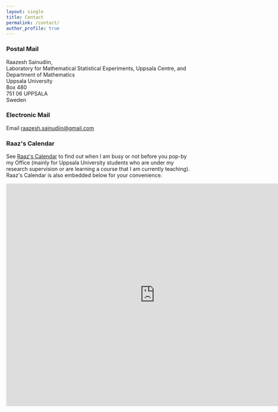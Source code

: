 ```yaml
---
layout: single
title: Contact
permalink: /contact/
author_profile: true
---
```


### Postal Mail

Raazesh Sainudiin,<br>
Laboratory for Mathematical Statistical Experiments, Uppsala Centre, and<br>
Department of Mathematics<br>
Uppsala University<br>
Box 480<br>
751 06 UPPSALA<br>
Sweden


### Electronic Mail

Email <a href="mailto:raazesh.sainudiin@gmail.com">raazesh.sainudiin@gmail.com</a>


### Raaz's Calendar

See <a href="https://calendar.google.com/calendar/embed?src=raazesh.sainudiin%40gmail.com&ctz=Europe%2FStockholm">Raaz's Calendar</a> to find out when I am busy or not before you pop-by my Office (mainly for Uppsala University students who are under my research supervision or are learning a course that I am currently teaching). Raaz's Calendar is also embedded below for your convenience.


<iframe src="https://calendar.google.com/calendar/embed?height=600&amp;wkst=1&amp;bgcolor=%23ffffff&amp;ctz=Europe%2FParis&amp;src=cmFhemVzaC5zYWludWRpaW5AZ21haWwuY29t&amp;src=ZW4uc3dlZGlzaCNob2xpZGF5QGdyb3VwLnYuY2FsZW5kYXIuZ29vZ2xlLmNvbQ&amp;src=ZW4udXNhI2hvbGlkYXlAZ3JvdXAudi5jYWxlbmRhci5nb29nbGUuY29t&amp;src=ajk5azc3YTBkMXJxNjJkMTdrZ2xsMDhvZjAxZGU0amlAaW1wb3J0LmNhbGVuZGFyLmdvb2dsZS5jb20&amp;color=%23616161&amp;color=%23B39DDB&amp;color=%23A79B8E&amp;color=%23F09300" style="border-width:0" width="800" height="600" frameborder="0" scrolling="no"></iframe>

<!---
<iframe src="https://calendar.google.com/calendar/embed?height=600&amp;wkst=1&amp;bgcolor=%23ffffff&amp;ctz=Europe%2FParis&amp;src=cmFhemVzaC5zYWludWRpaW5AZ21haWwuY29t&amp;src=ZW4uc3dlZGlzaCNob2xpZGF5QGdyb3VwLnYuY2FsZW5kYXIuZ29vZ2xlLmNvbQ&amp;src=ZW4udXNhI2hvbGlkYXlAZ3JvdXAudi5jYWxlbmRhci5nb29nbGUuY29t&amp;src=NGRvZWdwYmRrNW5uaGRidHVrbGp1aTQ4dDltYmY2dDlAaW1wb3J0LmNhbGVuZGFyLmdvb2dsZS5jb20&amp;src=ajk5azc3YTBkMXJxNjJkMTdrZ2xsMDhvZjAxZGU0amlAaW1wb3J0LmNhbGVuZGFyLmdvb2dsZS5jb20&amp;color=%23616161&amp;color=%23B39DDB&amp;color=%23A79B8E&amp;color=%23EF6C00&amp;color=%23F09300" style="border-width:0" width="800" height="600" frameborder="0" scrolling="no"></iframe>

<iframe src="https://calendar.google.com/calendar/embed?height=600&amp;wkst=1&amp;hl=en_GB&amp;bgcolor=%23FFFFFF&amp;src=raazesh.sainudiin%40gmail.com&amp;color=%232952A3&amp;ctz=Europe%2FStockholm" style="border-width:0" width="800" height="600" frameborder="0" scrolling="no"></iframe>
-->
 
